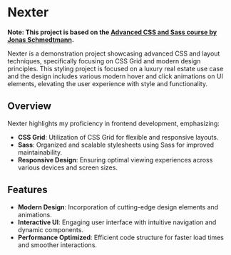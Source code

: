 # Nexter
**Note: This project is based on the [Advanced CSS and Sass course by Jonas Schmedtmann](https://www.udemy.com/course/advanced-css-and-sass/).**

Nexter is a demonstration project showcasing advanced CSS and layout techniques, specifically focusing on CSS Grid and modern design principles.
This styling project is focused on a luxury real estate use case and the design includes various modern hover and click animations on UI elements, elevating the user experience with style and functionality.

## Overview
Nexter highlights my proficiency in frontend development, emphasizing:

- **CSS Grid**: Utilization of CSS Grid for flexible and responsive layouts.
- **Sass**: Organized and scalable stylesheets using Sass for improved maintainability.
- **Responsive Design**: Ensuring optimal viewing experiences across various devices and screen sizes.

## Features
- **Modern Design**: Incorporation of cutting-edge design elements and animations.
- **Interactive UI**: Engaging user interface with intuitive navigation and dynamic components.
- **Performance Optimized**: Efficient code structure for faster load times and smoother interactions.
